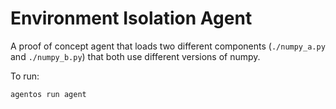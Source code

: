 # Environment Isolation Agent

A proof of concept agent that loads two different components (`./numpy_a.py`
and `./numpy_b.py`) that both use different versions of numpy.

To run:

```
agentos run agent
```
